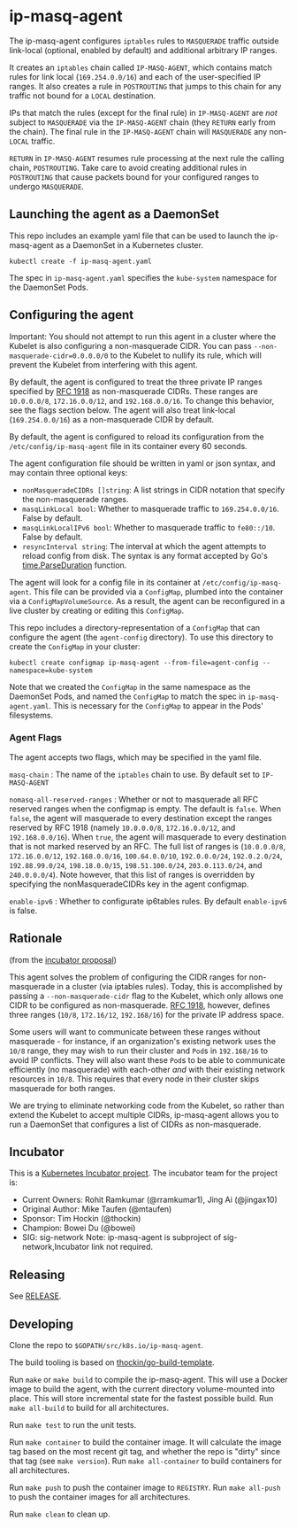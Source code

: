 # ip-masq-agent

The ip-masq-agent configures `iptables` rules to `MASQUERADE` traffic outside link-local (optional, enabled by default) and additional arbitrary IP ranges.

It creates an `iptables` chain called `IP-MASQ-AGENT`, which contains match rules for link local (`169.254.0.0/16`) and each of the user-specified IP ranges. It also creates a rule in `POSTROUTING` that jumps to this chain for any traffic not bound for a `LOCAL` destination.

IPs that match the rules (except for the final rule) in `IP-MASQ-AGENT` are *not* subject to `MASQUERADE` via the `IP-MASQ-AGENT` chain (they `RETURN` early from the chain). The final rule in the `IP-MASQ-AGENT` chain will `MASQUERADE` any non-`LOCAL` traffic.

`RETURN` in `IP-MASQ-AGENT` resumes rule processing at the next rule the calling chain, `POSTROUTING`. Take care to avoid creating additional rules in `POSTROUTING` that cause packets bound for your configured ranges to undergo `MASQUERADE`.

## Launching the agent as a DaemonSet
This repo includes an example yaml file that can be used to launch the ip-masq-agent as a DaemonSet in a Kubernetes cluster.

```
kubectl create -f ip-masq-agent.yaml
```

The spec in `ip-masq-agent.yaml` specifies the `kube-system` namespace for the DaemonSet Pods.

## Configuring the agent

Important: You should not attempt to run this agent in a cluster where the Kubelet is also configuring a non-masquerade CIDR. You can pass `--non-masquerade-cidr=0.0.0.0/0` to the Kubelet to nullify its rule, which will prevent the Kubelet from interfering with this agent.

By default, the agent is configured to treat the three private IP ranges specified by [RFC 1918](https://tools.ietf.org/html/rfc1918) as non-masquerade CIDRs. These ranges are `10.0.0.0/8`, `172.16.0.0/12`, and `192.168.0.0/16`. To change this behavior, see the flags section below. The agent will also treat link-local (`169.254.0.0/16`) as a non-masquerade CIDR by default.

By default, the agent is configured to reload its configuration from the `/etc/config/ip-masq-agent` file in its container every 60 seconds.

The agent configuration file should be written in yaml or json syntax, and may contain three optional keys:
- `nonMasqueradeCIDRs []string`: A list strings in CIDR notation that specify the non-masquerade ranges.
- `masqLinkLocal bool`: Whether to masquerade traffic to `169.254.0.0/16`. False by default.
- `masqLinkLocalIPv6 bool`: Whether to masquerade traffic to `fe80::/10`. False by default.
- `resyncInterval string`: The interval at which the agent attempts to reload config from disk. The syntax is any format accepted by Go's [time.ParseDuration](https://golang.org/pkg/time/#ParseDuration) function.

The agent will look for a config file in its container at `/etc/config/ip-masq-agent`. This file can be provided via a `ConfigMap`, plumbed into the container via a `ConfigMapVolumeSource`. As a result, the agent can be reconfigured in a live cluster by creating or editing this `ConfigMap`.

This repo includes a directory-representation of a `ConfigMap` that can configure the agent (the `agent-config` directory). To use this directory to create the `ConfigMap` in your cluster:

```
kubectl create configmap ip-masq-agent --from-file=agent-config --namespace=kube-system
```

Note that we created the `ConfigMap` in the same namespace as the DaemonSet Pods, and named the `ConfigMap` to match the spec in `ip-masq-agent.yaml`. This is necessary for the `ConfigMap` to appear in the Pods' filesystems.

### Agent Flags

The agent accepts two flags, which may be specified in the yaml file.

`masq-chain`
:  The name of the `iptables` chain to use. By default set to `IP-MASQ-AGENT`

`nomasq-all-reserved-ranges`
:  Whether or not to masquerade all RFC reserved ranges when the configmap is empty. The default is `false`. When `false`, the agent will masquerade to every destination except the ranges reserved by RFC 1918 (namely `10.0.0.0/8`, `172.16.0.0/12`, and `192.168.0.0/16`). When `true`, the agent will masquerade to every destination that is not marked reserved by an RFC. The full list of ranges is (`10.0.0.0/8`, `172.16.0.0/12`, `192.168.0.0/16`, `100.64.0.0/10`, `192.0.0.0/24`, `192.0.2.0/24`, `192.88.99.0/24`, `198.18.0.0/15`, `198.51.100.0/24`, `203.0.113.0/24`, and `240.0.0.0/4`). Note however, that this list of ranges is overridden by specifying the nonMasqueradeCIDRs key in the agent configmap.

`enable-ipv6`
: Whether to configurate ip6tables rules. By default `enable-ipv6` is false. 

## Rationale
(from the [incubator proposal](https://gist.github.com/mtaufen/253309166e7d5aa9e9b560600a438447))

This agent solves the problem of configuring the CIDR ranges for non-masquerade in a cluster (via iptables rules). Today, this is accomplished by passing a `--non-masquerade-cidr` flag to the Kubelet, which only allows one CIDR to be configured as non-masquerade. [RFC 1918](https://tools.ietf.org/html/rfc1918), however, defines three ranges (`10/8`, `172.16/12`, `192.168/16`) for the private IP address space.

Some users will want to communicate between these ranges without masquerade - for instance, if an organization's existing network uses the `10/8` range, they may wish to run their cluster and `Pod`s in `192.168/16` to avoid IP conflicts. They will also want these `Pod`s to be able to communicate efficiently (no masquerade) with each-other *and* with their existing network resources in `10/8`. This requires that every node in their cluster skips masquerade for both ranges.

We are trying to eliminate networking code from the Kubelet, so rather than extend the Kubelet to accept multiple CIDRs, ip-masq-agent allows you to run a DaemonSet that configures a list of CIDRs as non-masquerade.

## Incubator

This is a [Kubernetes Incubator project](https://github.com/kubernetes/community/blob/92d2a5555e3b048efb6793e52e57ddd73bb25b78/archive/incubator.md). The incubator team for the project is:

- Current Owners: Rohit Ramkumar (@rramkumar1), Jing Ai (@jingax10)
- Original Author: Mike Taufen (@mtaufen)
- Sponsor: Tim Hockin (@thockin)
- Champion: Bowei Du (@bowei)
- SIG: sig-network
Note: ip-masq-agent is subproject of sig-network,Incubator link not required.

## Releasing

See [RELEASE](RELEASE.md).

## Developing

Clone the repo to `$GOPATH/src/k8s.io/ip-masq-agent`.

The build tooling is based on [thockin/go-build-template](https://github.com/thockin/go-build-template).

Run `make` or `make build` to compile the ip-masq-agent.  This will use a Docker image
to build the agent, with the current directory volume-mounted into place.  This
will store incremental state for the fastest possible build.  Run `make
all-build` to build for all architectures.

Run `make test` to run the unit tests.

Run `make container` to build the container image.  It will calculate the image
tag based on the most recent git tag, and whether the repo is "dirty" since
that tag (see `make version`).  Run `make all-container` to build containers
for all architectures.

Run `make push` to push the container image to `REGISTRY`.  Run `make all-push`
to push the container images for all architectures.

Run `make clean` to clean up.
